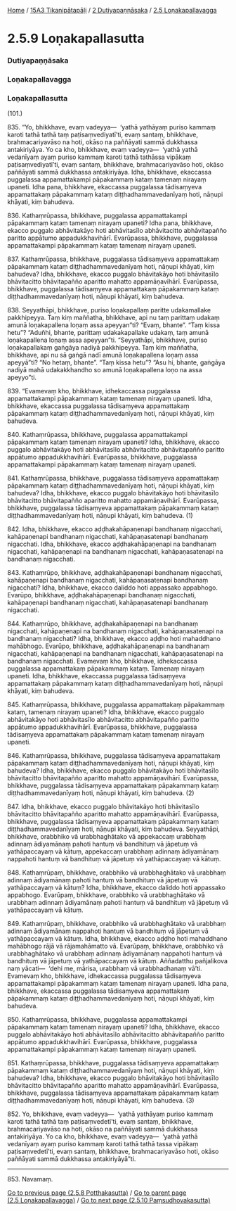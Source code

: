 
[Home](/) / [15A3 Tikanipātapāḷi](../../../15A3.md) / [2 Dutiyapaṇṇāsaka](../../2.md) / [2.5 Loṇakapallavagga](../2.5.md)

# 2.5.9 Loṇakapallasutta

### Dutiyapaṇṇāsaka

### Loṇakapallavagga

### Loṇakapallasutta

(101.)

835\. “Yo, bhikkhave, evaṃ vadeyya—  ‘yathā yathāyaṃ puriso kammaṃ karoti tathā tathā taṃ paṭisaṃvediyatī’ti, evaṃ santaṃ, bhikkhave, brahmacariyavāso na hoti, okāso na paññāyati sammā dukkhassa antakiriyāya. Yo ca kho, bhikkhave, evaṃ vadeyya—  ‘yathā yathā vedanīyaṃ ayaṃ puriso kammaṃ karoti tathā tathāssa vipākaṃ paṭisaṃvediyatī’ti, evaṃ santaṃ, bhikkhave, brahmacariyavāso hoti, okāso paññāyati sammā dukkhassa antakiriyāya. Idha, bhikkhave, ekaccassa puggalassa appamattakampi pāpakammaṃ kataṃ tamenaṃ nirayaṃ upaneti. Idha pana, bhikkhave, ekaccassa puggalassa tādisaṃyeva appamattakaṃ pāpakammaṃ kataṃ diṭṭhadhammavedanīyaṃ hoti, nāṇupi khāyati, kiṃ bahudeva.

836\. Kathaṃrūpassa, bhikkhave, puggalassa appamattakampi pāpakammaṃ kataṃ tamenaṃ nirayaṃ upaneti? Idha pana, bhikkhave, ekacco puggalo abhāvitakāyo hoti abhāvitasīlo abhāvitacitto abhāvitapañño paritto appātumo appadukkhavihārī. Evarūpassa, bhikkhave, puggalassa appamattakampi pāpakammaṃ kataṃ tamenaṃ nirayaṃ upaneti.

837\. Kathaṃrūpassa, bhikkhave, puggalassa tādisaṃyeva appamattakaṃ pāpakammaṃ kataṃ diṭṭhadhammavedanīyaṃ hoti, nāṇupi khāyati, kiṃ bahudeva? Idha, bhikkhave, ekacco puggalo bhāvitakāyo hoti bhāvitasīlo bhāvitacitto bhāvitapañño aparitto mahatto appamāṇavihārī. Evarūpassa, bhikkhave, puggalassa tādisaṃyeva appamattakaṃ pāpakammaṃ kataṃ diṭṭhadhammavedanīyaṃ hoti, nāṇupi khāyati, kiṃ bahudeva.

838\. Seyyathāpi, bhikkhave, puriso loṇakapallaṃ paritte udakamallake pakkhipeyya. Taṃ kiṃ maññatha, bhikkhave, api nu taṃ parittaṃ udakaṃ amunā loṇakapallena loṇaṃ assa apeyyan”ti? “Evaṃ, bhante”. “Taṃ kissa hetu”? “Aduñhi, bhante, parittaṃ udakakapallake udakaṃ, taṃ amunā loṇakapallena loṇaṃ assa apeyyan”ti. “Seyyathāpi, bhikkhave, puriso loṇakapallakaṃ gaṅgāya nadiyā pakkhipeyya. Taṃ kiṃ maññatha, bhikkhave, api nu sā gaṅgā nadī amunā loṇakapallena loṇaṃ assa apeyyā”ti? “No hetaṃ, bhante”. “Taṃ kissa hetu”? “Asu hi, bhante, gaṅgāya nadiyā mahā udakakkhandho so amunā loṇakapallena loṇo na assa apeyyo”ti.

839\. “Evamevaṃ kho, bhikkhave, idhekaccassa puggalassa appamattakampi pāpakammaṃ kataṃ tamenaṃ nirayaṃ upaneti. Idha, bhikkhave, ekaccassa puggalassa tādisaṃyeva appamattakaṃ pāpakammaṃ kataṃ diṭṭhadhammavedanīyaṃ hoti, nāṇupi khāyati, kiṃ bahudeva.

840\. Kathaṃrūpassa, bhikkhave, puggalassa appamattakampi pāpakammaṃ kataṃ tamenaṃ nirayaṃ upaneti? Idha, bhikkhave, ekacco puggalo abhāvitakāyo hoti abhāvitasīlo abhāvitacitto abhāvitapañño paritto appātumo appadukkhavihārī. Evarūpassa, bhikkhave, puggalassa appamattakampi pāpakammaṃ kataṃ tamenaṃ nirayaṃ upaneti.

841\. Kathaṃrūpassa, bhikkhave, puggalassa tādisaṃyeva appamattakaṃ pāpakammaṃ kataṃ diṭṭhadhammavedanīyaṃ hoti, nāṇupi khāyati, kiṃ bahudeva? Idha, bhikkhave, ekacco puggalo bhāvitakāyo hoti bhāvitasīlo bhāvitacitto bhāvitapañño aparitto mahatto appamāṇavihārī. Evarūpassa, bhikkhave, puggalassa tādisaṃyeva appamattakaṃ pāpakammaṃ kataṃ diṭṭhadhammavedanīyaṃ hoti, nāṇupi khāyati, kiṃ bahudeva. (1)

842\. Idha, bhikkhave, ekacco aḍḍhakahāpaṇenapi bandhanaṃ nigacchati, kahāpaṇenapi bandhanaṃ nigacchati, kahāpaṇasatenapi bandhanaṃ nigacchati. Idha, bhikkhave, ekacco aḍḍhakahāpaṇenapi na bandhanaṃ nigacchati, kahāpaṇenapi na bandhanaṃ nigacchati, kahāpaṇasatenapi na bandhanaṃ nigacchati.

843\. Kathaṃrūpo, bhikkhave, aḍḍhakahāpaṇenapi bandhanaṃ nigacchati, kahāpaṇenapi bandhanaṃ nigacchati, kahāpaṇasatenapi bandhanaṃ nigacchati? Idha, bhikkhave, ekacco daliddo hoti appassako appabhogo. Evarūpo, bhikkhave, aḍḍhakahāpaṇenapi bandhanaṃ nigacchati, kahāpaṇenapi bandhanaṃ nigacchati, kahāpaṇasatenapi bandhanaṃ nigacchati.

844\. Kathaṃrūpo, bhikkhave, aḍḍhakahāpaṇenapi na bandhanaṃ nigacchati, kahāpaṇenapi na bandhanaṃ nigacchati, kahāpaṇasatenapi na bandhanaṃ nigacchati? Idha, bhikkhave, ekacco aḍḍho hoti mahaddhano mahābhogo. Evarūpo, bhikkhave, aḍḍhakahāpaṇenapi na bandhanaṃ nigacchati, kahāpaṇenapi na bandhanaṃ nigacchati, kahāpaṇasatenapi na bandhanaṃ nigacchati. Evamevaṃ kho, bhikkhave, idhekaccassa puggalassa appamattakaṃ pāpakammaṃ kataṃ. Tamenaṃ nirayaṃ upaneti. Idha, bhikkhave, ekaccassa puggalassa tādisaṃyeva appamattakaṃ pāpakammaṃ kataṃ diṭṭhadhammavedanīyaṃ hoti, nāṇupi khāyati, kiṃ bahudeva.

845\. Kathaṃrūpassa, bhikkhave, puggalassa appamattakaṃ pāpakammaṃ kataṃ, tamenaṃ nirayaṃ upaneti? Idha, bhikkhave, ekacco puggalo abhāvitakāyo hoti abhāvitasīlo abhāvitacitto abhāvitapañño paritto appātumo appadukkhavihārī. Evarūpassa, bhikkhave, puggalassa tādisaṃyeva appamattakaṃ pāpakammaṃ kataṃ tamenaṃ nirayaṃ upaneti.

846\. Kathaṃrūpassa, bhikkhave, puggalassa tādisaṃyeva appamattakaṃ pāpakammaṃ kataṃ diṭṭhadhammavedanīyaṃ hoti, nāṇupi khāyati, kiṃ bahudeva? Idha, bhikkhave, ekacco puggalo bhāvitakāyo hoti bhāvitasīlo bhāvitacitto bhāvitapañño aparitto mahatto appamāṇavihārī. Evarūpassa, bhikkhave, puggalassa tādisaṃyeva appamattakaṃ pāpakammaṃ kataṃ diṭṭhadhammavedanīyaṃ hoti, nāṇupi khāyati, kiṃ bahudeva. (2)

847\. Idha, bhikkhave, ekacco puggalo bhāvitakāyo hoti bhāvitasīlo bhāvitacitto bhāvitapañño aparitto mahatto appamāṇavihārī. Evarūpassa, bhikkhave, puggalassa tādisaṃyeva appamattakaṃ pāpakammaṃ kataṃ diṭṭhadhammavedanīyaṃ hoti, nāṇupi khāyati, kiṃ bahudeva. Seyyathāpi, bhikkhave, orabbhiko vā urabbhaghātako vā appekaccaṃ urabbhaṃ adinnaṃ ādiyamānaṃ pahoti hantuṃ vā bandhituṃ vā jāpetuṃ vā yathāpaccayaṃ vā kātuṃ, appekaccaṃ urabbhaṃ adinnaṃ ādiyamānaṃ nappahoti hantuṃ vā bandhituṃ vā jāpetuṃ vā yathāpaccayaṃ vā kātuṃ.

848\. Kathaṃrūpaṃ, bhikkhave, orabbhiko vā urabbhaghātako vā urabbhaṃ adinnaṃ ādiyamānaṃ pahoti hantuṃ vā bandhituṃ vā jāpetuṃ vā yathāpaccayaṃ vā kātuṃ? Idha, bhikkhave, ekacco daliddo hoti appassako appabhogo. Evarūpaṃ, bhikkhave, orabbhiko vā urabbhaghātako vā urabbhaṃ adinnaṃ ādiyamānaṃ pahoti hantuṃ vā bandhituṃ vā jāpetuṃ vā yathāpaccayaṃ vā kātuṃ.

849\. Kathaṃrūpaṃ, bhikkhave, orabbhiko vā urabbhaghātako vā urabbhaṃ adinnaṃ ādiyamānaṃ nappahoti hantuṃ vā bandhituṃ vā jāpetuṃ vā yathāpaccayaṃ vā kātuṃ. Idha, bhikkhave, ekacco aḍḍho hoti mahaddhano mahābhogo rājā vā rājamahāmatto vā. Evarūpaṃ, bhikkhave, orabbhiko vā urabbhaghātako vā urabbhaṃ adinnaṃ ādiyamānaṃ nappahoti hantuṃ vā bandhituṃ vā jāpetuṃ vā yathāpaccayaṃ vā kātuṃ. Aññadatthu pañjalikova naṃ yācati—  ‘dehi me, mārisa, urabbhaṃ vā urabbhadhanaṃ vā’ti. Evamevaṃ kho, bhikkhave, idhekaccassa puggalassa tādisaṃyeva appamattakampi pāpakammaṃ kataṃ tamenaṃ nirayaṃ upaneti. Idha pana, bhikkhave, ekaccassa puggalassa tādisaṃyeva appamattakaṃ pāpakammaṃ kataṃ diṭṭhadhammavedanīyaṃ hoti, nāṇupi khāyati, kiṃ bahudeva.

850\. Kathaṃrūpassa, bhikkhave, puggalassa appamattakampi pāpakammaṃ kataṃ tamenaṃ nirayaṃ upaneti? Idha, bhikkhave, ekacco puggalo abhāvitakāyo hoti abhāvitasīlo abhāvitacitto abhāvitapañño paritto appātumo appadukkhavihārī. Evarūpassa, bhikkhave, puggalassa appamattakampi pāpakammaṃ kataṃ tamenaṃ nirayaṃ upaneti.

851\. Kathaṃrūpassa, bhikkhave, puggalassa tādisaṃyeva appamattakaṃ pāpakammaṃ kataṃ diṭṭhadhammavedanīyaṃ hoti, nāṇupi khāyati, kiṃ bahudeva? Idha, bhikkhave, ekacco puggalo bhāvitakāyo hoti bhāvitasīlo bhāvitacitto bhāvitapañño aparitto mahatto appamāṇavihārī. Evarūpassa, bhikkhave, puggalassa tādisaṃyeva appamattakaṃ pāpakammaṃ kataṃ diṭṭhadhammavedanīyaṃ hoti, nāṇupi khāyati, kiṃ bahudeva. (3)

852\. Yo, bhikkhave, evaṃ vadeyya—  ‘yathā yathāyaṃ puriso kammaṃ karoti tathā tathā taṃ paṭisaṃvedetī’ti, evaṃ santaṃ, bhikkhave, brahmacariyavāso na hoti, okāso na paññāyati sammā dukkhassa antakiriyāya. Yo ca kho, bhikkhave, evaṃ vadeyya—  ‘yathā yathā vedanīyaṃ ayaṃ puriso kammaṃ karoti tathā tathā tassa vipākaṃ paṭisaṃvedetī’ti, evaṃ santaṃ, bhikkhave, brahmacariyavāso hoti, okāso paññāyati sammā dukkhassa antakiriyāyā”ti.

---

853\. Navamaṃ.



[Go to previous page (2.5.8 Potthakasutta)](2.5.8.md) / [Go to parent page (2.5 Loṇakapallavagga)](../2.5.md) / [Go to next page (2.5.10 Paṃsudhovakasutta)](2.5.10.md)


